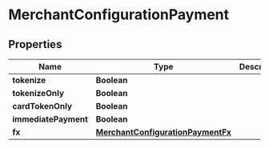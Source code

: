 

# MerchantConfigurationPayment


## Properties

| Name | Type | Description | Notes |
|------------ | ------------- | ------------- | -------------|
|**tokenize** | **Boolean** |  |  [optional] |
|**tokenizeOnly** | **Boolean** |  |  [optional] |
|**cardTokenOnly** | **Boolean** |  |  [optional] |
|**immediatePayment** | **Boolean** |  |  [optional] |
|**fx** | [**MerchantConfigurationPaymentFx**](MerchantConfigurationPaymentFx.md) |  |  [optional] |



